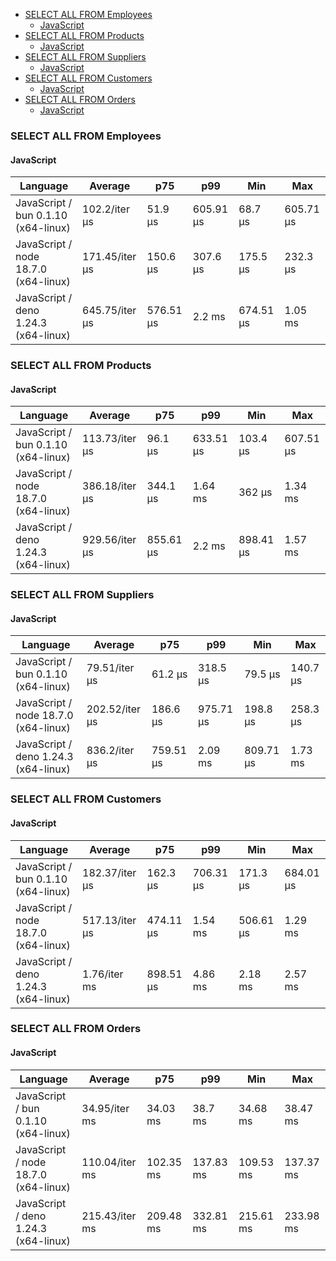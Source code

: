 <script src="https://cdn.jsdelivr.net/npm/apexcharts"></script>
- [SELECT ALL FROM Employees](#sqlite-SELECT-ALL-FROM-Employees)
    - [JavaScript](#sqlite-SELECT-ALL-FROM-Employees-javascript)
- [SELECT ALL FROM Products](#sqlite-SELECT-ALL-FROM-Products)
    - [JavaScript](#sqlite-SELECT-ALL-FROM-Products-javascript)
- [SELECT ALL FROM Suppliers](#sqlite-SELECT-ALL-FROM-Suppliers)
    - [JavaScript](#sqlite-SELECT-ALL-FROM-Suppliers-javascript)
- [SELECT ALL FROM Customers](#sqlite-SELECT-ALL-FROM-Customers)
    - [JavaScript](#sqlite-SELECT-ALL-FROM-Customers-javascript)
- [SELECT ALL FROM Orders](#sqlite-SELECT-ALL-FROM-Orders)
    - [JavaScript](#sqlite-SELECT-ALL-FROM-Orders-javascript)

### <a name="sqlite-SELECT-ALL-FROM-Employees">SELECT ALL FROM Employees</a>

#### <a name="sqlite-SELECT-ALL-FROM-Employees-javascript">JavaScript</a>

| Language                             | Average        | p75       | p99       | Min       | Max       |
| ------------------------------------ | -------------- | --------- | --------- | --------- | --------- |
| JavaScript / bun 0.1.10 (x64-linux)  | 102.2/iter µs  | 51.9 µs   | 605.91 µs | 68.7 µs   | 605.71 µs |
| JavaScript / node 18.7.0 (x64-linux) | 171.45/iter µs | 150.6 µs  | 307.6 µs  | 175.5 µs  | 232.3 µs  |
| JavaScript / deno 1.24.3 (x64-linux) | 645.75/iter µs | 576.51 µs | 2.2 ms    | 674.51 µs | 1.05 ms   |


<div id="chart-25"></div>
<script>
new ApexCharts(document.querySelector('#chart-25'), {"chart":{"height":320,"type":"bar","toolbar":{"show":true},"animations":{"enabled":true}},"series":[{"name":"sqlite","data":[{"x":"JavaScript / deno 1.24.3 (x64-linux)","y":645752.41},{"x":"JavaScript / bun 0.1.10 (x64-linux)","y":102195.13},{"x":"JavaScript / node 18.7.0 (x64-linux)","y":171445.72}]}],"stroke":{"width":1,"curve":"straight"},"legend":{"show":false},"xaxis":{"type":"category","labels":{"show":true},"tooltip":{"enabled":false}},"plotOptions":{"bar":{"distributed":true}}}).render()
</script>

### <a name="sqlite-SELECT-ALL-FROM-Products">SELECT ALL FROM Products</a>

#### <a name="sqlite-SELECT-ALL-FROM-Products-javascript">JavaScript</a>

| Language                             | Average        | p75       | p99       | Min       | Max       |
| ------------------------------------ | -------------- | --------- | --------- | --------- | --------- |
| JavaScript / bun 0.1.10 (x64-linux)  | 113.73/iter µs | 96.1 µs   | 633.51 µs | 103.4 µs  | 607.51 µs |
| JavaScript / node 18.7.0 (x64-linux) | 386.18/iter µs | 344.1 µs  | 1.64 ms   | 362 µs    | 1.34 ms   |
| JavaScript / deno 1.24.3 (x64-linux) | 929.56/iter µs | 855.61 µs | 2.2 ms    | 898.41 µs | 1.57 ms   |


<div id="chart-26"></div>
<script>
new ApexCharts(document.querySelector('#chart-26'), {"chart":{"height":320,"type":"bar","toolbar":{"show":true},"animations":{"enabled":true}},"series":[{"name":"sqlite","data":[{"x":"JavaScript / deno 1.24.3 (x64-linux)","y":929558.56},{"x":"JavaScript / bun 0.1.10 (x64-linux)","y":113733.25},{"x":"JavaScript / node 18.7.0 (x64-linux)","y":386184.3}]}],"stroke":{"width":1,"curve":"straight"},"legend":{"show":false},"xaxis":{"type":"category","labels":{"show":true},"tooltip":{"enabled":false}},"plotOptions":{"bar":{"distributed":true}}}).render()
</script>

### <a name="sqlite-SELECT-ALL-FROM-Suppliers">SELECT ALL FROM Suppliers</a>

#### <a name="sqlite-SELECT-ALL-FROM-Suppliers-javascript">JavaScript</a>

| Language                             | Average        | p75       | p99       | Min       | Max      |
| ------------------------------------ | -------------- | --------- | --------- | --------- | -------- |
| JavaScript / bun 0.1.10 (x64-linux)  | 79.51/iter µs  | 61.2 µs   | 318.5 µs  | 79.5 µs   | 140.7 µs |
| JavaScript / node 18.7.0 (x64-linux) | 202.52/iter µs | 186.6 µs  | 975.71 µs | 198.8 µs  | 258.3 µs |
| JavaScript / deno 1.24.3 (x64-linux) | 836.2/iter µs  | 759.51 µs | 2.09 ms   | 809.71 µs | 1.73 ms  |


<div id="chart-27"></div>
<script>
new ApexCharts(document.querySelector('#chart-27'), {"chart":{"height":320,"type":"bar","toolbar":{"show":true},"animations":{"enabled":true}},"series":[{"name":"sqlite","data":[{"x":"JavaScript / deno 1.24.3 (x64-linux)","y":836196.02},{"x":"JavaScript / bun 0.1.10 (x64-linux)","y":79514.83},{"x":"JavaScript / node 18.7.0 (x64-linux)","y":202518.22}]}],"stroke":{"width":1,"curve":"straight"},"legend":{"show":false},"xaxis":{"type":"category","labels":{"show":true},"tooltip":{"enabled":false}},"plotOptions":{"bar":{"distributed":true}}}).render()
</script>

### <a name="sqlite-SELECT-ALL-FROM-Customers">SELECT ALL FROM Customers</a>

#### <a name="sqlite-SELECT-ALL-FROM-Customers-javascript">JavaScript</a>

| Language                             | Average        | p75       | p99       | Min       | Max       |
| ------------------------------------ | -------------- | --------- | --------- | --------- | --------- |
| JavaScript / bun 0.1.10 (x64-linux)  | 182.37/iter µs | 162.3 µs  | 706.31 µs | 171.3 µs  | 684.01 µs |
| JavaScript / node 18.7.0 (x64-linux) | 517.13/iter µs | 474.11 µs | 1.54 ms   | 506.61 µs | 1.29 ms   |
| JavaScript / deno 1.24.3 (x64-linux) | 1.76/iter ms   | 898.51 µs | 4.86 ms   | 2.18 ms   | 2.57 ms   |


<div id="chart-28"></div>
<script>
new ApexCharts(document.querySelector('#chart-28'), {"chart":{"height":320,"type":"bar","toolbar":{"show":true},"animations":{"enabled":true}},"series":[{"name":"sqlite","data":[{"x":"JavaScript / deno 1.24.3 (x64-linux)","y":1760111.92},{"x":"JavaScript / bun 0.1.10 (x64-linux)","y":182365.83},{"x":"JavaScript / node 18.7.0 (x64-linux)","y":517127.51}]}],"stroke":{"width":1,"curve":"straight"},"legend":{"show":false},"xaxis":{"type":"category","labels":{"show":true},"tooltip":{"enabled":false}},"plotOptions":{"bar":{"distributed":true}}}).render()
</script>

### <a name="sqlite-SELECT-ALL-FROM-Orders">SELECT ALL FROM Orders</a>

#### <a name="sqlite-SELECT-ALL-FROM-Orders-javascript">JavaScript</a>

| Language                             | Average        | p75       | p99       | Min       | Max       |
| ------------------------------------ | -------------- | --------- | --------- | --------- | --------- |
| JavaScript / bun 0.1.10 (x64-linux)  | 34.95/iter ms  | 34.03 ms  | 38.7 ms   | 34.68 ms  | 38.47 ms  |
| JavaScript / node 18.7.0 (x64-linux) | 110.04/iter ms | 102.35 ms | 137.83 ms | 109.53 ms | 137.37 ms |
| JavaScript / deno 1.24.3 (x64-linux) | 215.43/iter ms | 209.48 ms | 332.81 ms | 215.61 ms | 233.98 ms |


<div id="chart-29"></div>
<script>
new ApexCharts(document.querySelector('#chart-29'), {"chart":{"height":320,"type":"bar","toolbar":{"show":true},"animations":{"enabled":true}},"series":[{"name":"sqlite","data":[{"x":"JavaScript / deno 1.24.3 (x64-linux)","y":215432304.64},{"x":"JavaScript / bun 0.1.10 (x64-linux)","y":34948129.55},{"x":"JavaScript / node 18.7.0 (x64-linux)","y":110037765.09}]}],"stroke":{"width":1,"curve":"straight"},"legend":{"show":false},"xaxis":{"type":"category","labels":{"show":true},"tooltip":{"enabled":false}},"plotOptions":{"bar":{"distributed":true}}}).render()
</script>

